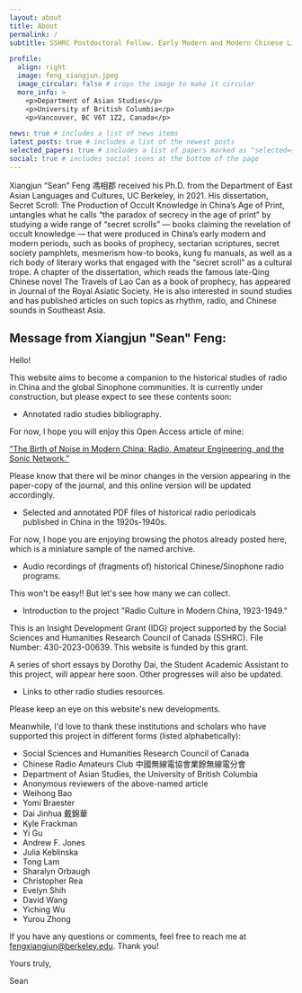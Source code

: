 ```yaml
---
layout: about
title: About
permalink: /
subtitle: SSHRC Postdoctoral Fellow. Early Modern and Modern Chinese Literature. Department of Asian Studies. <a href='https://asia.ubc.ca/profile/xiangjun-sean-feng/'>University of British Columbia</a>

profile:
  align: right
  image: feng_xiangjun.jpeg
  image_circular: false # crops the image to make it circular
  more_info: >
    <p>Department of Asian Studies</p>
    <p>University of British Columbia</p>
    <p>Vancouver, BC V6T 1Z2, Canada</p>

news: true # includes a list of news items
latest_posts: true # includes a list of the newest posts
selected_papers: true # includes a list of papers marked as "selected={true}"
social: true # includes social icons at the bottom of the page
---
```


Xiangjun “Sean” Feng 馮相郡 received his Ph.D. from the Department of East Asian Languages and Cultures, UC Berkeley, in 2021. His dissertation, Secret Scroll: The Production of Occult Knowledge in China’s Age of Print, untangles what he calls “the paradox of secrecy in the age of print” by studying a wide range of “secret scrolls” — books claiming the revelation of occult knowledge — that were produced in China’s early modern and modern periods, such as books of prophecy, sectarian scriptures, secret society pamphlets, mesmerism how-to books, kung fu manuals, as well as a rich body of literary works that engaged with the “secret scroll” as a cultural trope. A chapter of the dissertation, which reads the famous late-Qing Chinese novel The Travels of Lao Can as a book of prophecy, has appeared in Journal of the Royal Asiatic Society. He is also interested in sound studies and has published articles on such topics as rhythm, radio, and Chinese sounds in Southeast Asia.

## Message from Xiangjun "Sean" Feng:

Hello!

This website aims to become a companion to the historical studies of radio in China and the global Sinophone communities. It is currently under construction, but please expect to see these contents soon:

- Annotated radio studies bibliography.

For now, I hope you will enjoy this Open Access article of mine:

["The Birth of Noise in Modern China: Radio, Amateur Engineering, and the Sonic Network."](https://www.tandfonline.com/doi/full/10.1080/17508061.2023.2280435)

Please know that there wil be minor changes in the version appearing in the paper-copy of the journal, and this online version will be updated accordingly.

- Selected and annotated PDF files of historical radio periodicals published in China in the 1920s-1940s.

For now, I hope you are enjoying browsing the photos already posted here, which is a miniature sample of the named archive.

- Audio recordings of (fragments of) historical Chinese/Sinophone radio programs.

This won't be easy!! But let's see how many we can collect.

- Introduction to the project "Radio Culture in Modern China, 1923-1949."

This is an Insight Development Grant (IDG) project supported by the Social Sciences and Humanities Research Council of Canada (SSHRC). File Number: 430-2023-00639. This website is funded by this grant.

A series of short essays by Dorothy Dai, the Student Academic Assistant to this project, will appear here soon. Other progresses will also be updated.

- Links to other radio studies resources.

Please keep an eye on this website's new developments.

Meanwhile, I'd love to thank these institutions and scholars who have supported this project in different forms (listed alphabetically):

- Social Sciences and Humanities Research Council of Canada
- Chinese Radio Amateurs Club 中國無線電協會業餘無線電分會
- Department of Asian Studies, the University of British Columbia
- Anonymous reviewers of the above-named article
- Weihong Bao
- Yomi Braester
- Dai Jinhua 戴錦華
- Kyle Frackman
- Yi Gu
- Andrew F. Jones
- Julia Keblinska
- Tong Lam
- Sharalyn Orbaugh
- Christopher Rea
- Evelyn Shih
- David Wang
- Yiching Wu
- Yurou Zhong

If you have any questions or comments, feel free to reach me at <fengxiangjun@berkeley.edu>. Thank you!

Yours truly,

Sean
